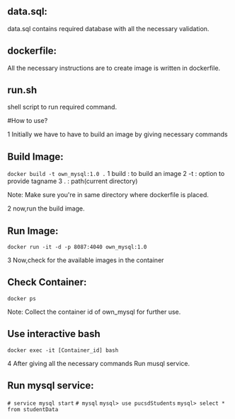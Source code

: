 ## data.sql:
data.sql contains required database with all the necessary validation.

## dockerfile:
All the necessary instructions are to create image is written in dockerfile.

## run.sh
shell script to run required command.

#How to use?

1 Initially we have to have to build an image by giving necessary commands

## Build Image:
`docker build -t own_mysql:1.0 .`
1 build : to build an image
2 -t : option to provide tagname
3 . : path(current directory)

Note: Make sure you're in same directory where dockerfile is placed.

2 now,run the build image.

## Run Image:
`docker run -it -d -p 8087:4040 own_mysql:1.0`

3 Now,check for the available images in the container

## Check Container:
`docker ps`

Note: Collect the container id of own_mysql for further use.

## Use interactive bash
`docker exec -it [Container_id] bash`

4 After giving all the necessary commands Run musql service.

## Run mysql service:
`# service mysql start`
`# mysql`
`mysql> use pucsdStudents`
`mysql> select * from studentData`
